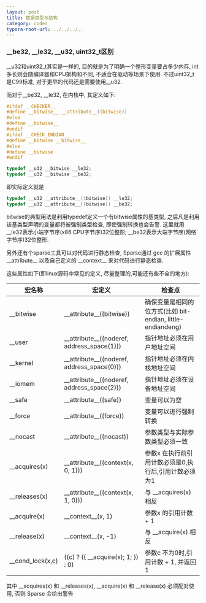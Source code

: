 ```yaml
---
layout: post
title: 数据类型与结构
category: coder
typora-root-url: ../../../..
---
```


### \_\_be32, \_\_le32, \_\_u32, uint32_t区别

\_\_u32和uint32\_t其实是一样的, 目的就是为了明确一个整形变量要占多少内存, int多长则会随编译器和CPU架构和不同, 不适合在驱动等场景下使用. 不过uint32_t是C99标准, 对于更早的代码还是需要使用\_\_u32. 

而对于\_\_be32, \_\_le32, 在内核中, 其定义如下:

```c
#ifdef __CHECKER__
#define __bitwise__ __attribute__((bitwise))
#else
#define __bitwise__
#endif
#ifdef __CHECK_ENDIAN__
#define __bitwise __bitwise__
#else
#define __bitwise
#endif

typedef __u32 __bitwise __le32;
typedef __u32 __bitwise __be32;
```

即实际定义就是

```c
typedef __u32 __attribute__((bitwise)) __le32;
typedef __u32 __attribute__((bitwise)) __be32;
```

bitwise的典型用法是利用typedef定义一个有bitwise属性的基类型, 之后凡是利用该基类型声明的变量都将被强制类型检查, 即使强制转换也会告警. 这里就用\_\_le32表示小端字节序(x86 CPU字节序)32位整形; _\_be32表示大端字节序(网络字节序)32位整形.

另外还有个sparse工具可以对代码进行静态检查, Sparse通过 gcc 的扩展属性 \_\_attribute\_\_ 以及自己定义的 \_\_context\_\_ 来对代码进行静态检查.

这些属性如下(即linux源码中常见的定义, 尽量整理的,可能还有些不全的地方):

| 宏名称           | 宏定义                                         | 检查点                                                     |
| ---------------- | ---------------------------------------------- | ---------------------------------------------------------- |
| \_\_bitwise        | \_\_attribute\_\_((bitwise))                   | 确保变量是相同的位方式(比如 bit-endian, little-endiandeng) |
| \_\_user           | \_\_attribute\_\_((noderef, address_space(1))) | 指针地址必须在用户地址空间                                 |
| \_\_kernel         | \_\_attribute\_\_((noderef, address_space(0))) | 指针地址必须在内核地址空间                                 |
| \_\_iomem          | \_\_attribute\_\_((noderef, address_space(2)))   | 指针地址必须在设备地址空间                                 |
| \_\_safe           | \_\_attribute\_\_((safe))                        | 变量可以为空                                               |
| \_\_force          | \_\_attribute\_\_((force))                       | 变量可以进行强制转换                                       |
| \_\_nocast         | \_\_attribute\_\_((nocast))                      | 参数类型与实际参数类型必须一致                             |
| \_\_acquires(x)    | \_\_attribute\_\_((context(x, 0, 1)))            | 参数x 在执行前引用计数必须是0,执行后,引用计数必须为1       |
| \_\_releases(x)    | \_\_attribute\_\_((context(x, 1, 0)))            | 与 \_\_acquires(x) 相反                                      |
| \_\_acquire(x)     | \_\_context\_\_(x, 1)                              | 参数x 的引用计数 + 1                                       |
| \_\_release(x)     | \_\_context\_\_(x, -1)                             | 与 \_\_acquire(x) 相反                                       |
| \_\_cond_lock(x,c) | ((c) ? ({ \_\_acquire(x); 1; }) : 0)             | 参数c 不为0时,引用计数 + 1, 并返回1                        |

其中 \_\_acquires(x) 和 \_\_releases(x), \_\_acquire(x) 和 \_\_release(x) 必须配对使用, 否则 Sparse 会给出警告
